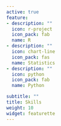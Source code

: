 ```yaml
---
active: true
feature:
- description: ""
  icon: r-project
  icon_pack: fab
  name: R
- description: ""
  icon: chart-line
  icon_pack: fas
  name: Statistics
- description: ""
  icon: python
  icon_pack: fab
  name: Python

subtitle: ""
title: Skills
weight: 10
widget: featurette
---
```

